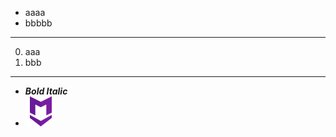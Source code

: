 * aaaa
* bbbbb

***
0. aaa
0. bbb

***
* **_Bold Italic_**
* ![](https://github.com/adam-p/markdown-here/raw/master/src/common/images/icon48.png)
